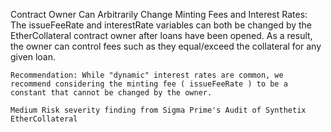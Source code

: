 Contract Owner Can Arbitrarily Change Minting Fees and Interest Rates: The issueFeeRate and interestRate variables can both be changed by the EtherCollateral contract owner after loans have been opened. As a result, the owner can control fees such as they equal/exceed the collateral for any given loan.

    Recommendation: While "dynamic" interest rates are common, we recommend considering the minting fee ( issueFeeRate ) to be a constant that cannot be changed by the owner.

    Medium Risk severity finding from Sigma Prime's Audit of Synthetix EtherCollateral